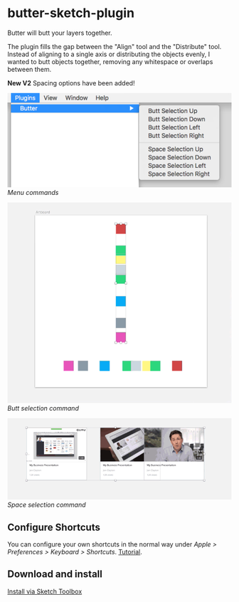 # butter-sketch-plugin

Butter will butt your layers together.

The plugin fills the gap between the "Align" tool and the "Distribute" tool. Instead of aligning to a single axis or distributing the objects evenly, I wanted to butt objects together, removing any whitespace or overlaps between them.

**New V2** Spacing options have been added!

![Example](example1.png?raw=true "Example")
*Menu commands*

![Example](example2.gif?raw=true "Example")
*Butt selection command*

![Example](example3.gif?raw=true "Example")
*Space selection command*

## Configure Shortcuts

You can configure your own shortcuts in the normal way under _Apple > Preferences > Keyboard > Shortcuts_. [Tutorial](http://www.sketchtips.info/articles/custom-shortcuts).


## Download and install

[Install via Sketch Toolbox](http://sketchtoolbox.com/)
